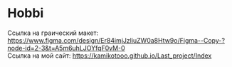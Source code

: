 # Hobbi
Ссылка на граический макет: https://www.figma.com/design/Er84imjJzliuZW0a8Htw9o/Figma--Copy-?node-id=2-3&t=A5m6uhLJOYfqF0vM-0 <br>
Ссылка на мой сайт: https://kamikotooo.github.io/Last_project/Index
